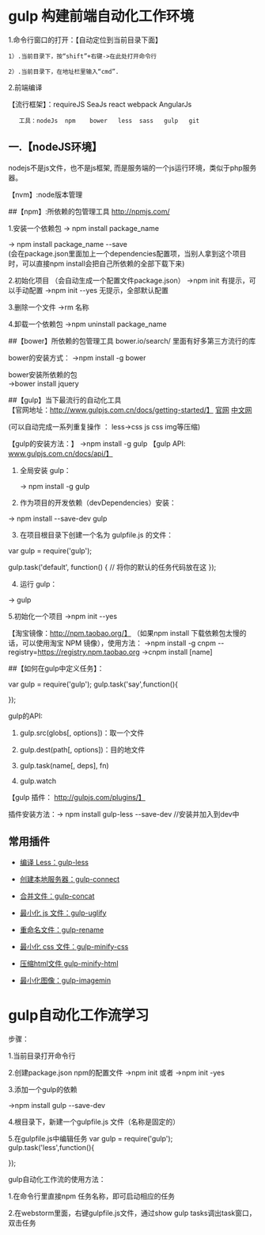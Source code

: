 # gulp 构建前端自动化工作环境

1.命令行窗口的打开：【自动定位到当前目录下面】

 	1）.当前目录下，按“shift”+右键->在此处打开命令行

 	2）.当前目录下，在地址栏里输入“cmd”.

 2.前端编译


【流行框架】：requireJS    SeaJs   react    webpack    AngularJs   

       工具：nodeJs  npm    bower   less  sass   gulp   git



## 一.【nodeJS环境】
 
  nodejs不是js文件，也不是js框架,  而是服务端的一个js运行环境，类似于php服务器。



【nvm】:node版本管理



##【npm】:所依赖的包管理工具  http://npmjs.com/
 
1.安装一个依赖包
 -> npm install package_name   

 -> npm install package_name   --save    
(会在package.json里面加上一个dependencies配置项，当别人拿到这个项目时，可以直接npm install会把自己所依赖的全部下载下来)

2.初始化项目  （会自动生成一个配置文件package.json）
 ->npm init         有提示，可以手动配置
 ->npm init --yes   无提示，全部默认配置

3.删除一个文件
 ->rm 名称

4.卸载一个依赖包
 ->npm uninstall package_name   



##【bower】所依赖的包管理工具    bower.io/search/  里面有好多第三方流行的库

bower的安装方式：
 ->npm install -g bower  

 bower安装所依赖的包   
 ->bower install jquery



##【gulp】当下最流行的自动化工具  
【官网地址：http://www.gulpjs.com.cn/docs/getting-started/】
[官网](http://gulpjs.com/)
[中文网](http://www.gulpjs.com.cn/)

(可以自动完成一系列重复操作 ： less->css   js css img等压缩)

【gulp的安装方法：】 ->npm install -g gulp
【gulp API: www.gulpjs.com.cn/docs/api/】

1. 全局安装 gulp：

   -> npm install -g gulp


2. 作为项目的开发依赖（devDependencies）安装：

  -> npm install --save-dev gulp

3. 在项目根目录下创建一个名为 gulpfile.js 的文件：

var gulp = require('gulp');

gulp.task('default', function() {
  // 将你的默认的任务代码放在这
});


4. 运行 gulp：

  -> gulp

5.初始化一个项目
->npm init --yes



【淘宝镜像：http://npm.taobao.org/】
（如果npm install 下载依赖包太慢的话，可以使用淘宝 NPM 镜像），使用方法：
->npm install -g cnpm --registry=https://registry.npm.taobao.org
->cnpm install [name]



##【如何在gulp中定义任务】：

var gulp = require('gulp');
gulp.task('say',function(){
	

});

gulp的API:

   1. gulp.src(globs[, options])：取一个文件

	

   2. gulp.dest(path[, options])：目的地文件



   3. gulp.task(name[, deps], fn)



   4. gulp.watch



【gulp  插件： http://gulpjs.com/plugins/】

插件安装方法：-> npm install gulp-less --save-dev    //安装并加入到dev中


## 常用插件

- [编译 Less：gulp-less](https://www.npmjs.com/package/gulp-less)

- [创建本地服务器：gulp-connect](https://www.npmjs.com/package/gulp-connect)

- [合并文件：gulp-concat](https://www.npmjs.com/package/gulp-concat)

- [最小化 js 文件：gulp-uglify](https://www.npmjs.com/package/gulp-uglify)

- [重命名文件：gulp-rename](https://www.npmjs.com/package/gulp-rename)

- [最小化 css 文件：gulp-minify-css](https://www.npmjs.com/package/gulp-minify-css)

- [压缩html文件 gulp-minify-html](https://www.npmjs.com/package/gulp-minify-html)

- [最小化图像：gulp-imagemin](https://www.npmjs.com/package/gulp-imagemin)




# gulp自动化工作流学习
步骤：

1.当前目录打开命令行

2.创建package.json  npm的配置文件
  ->npm init
  或者
  ->npm init -yes


3.添加一个gulp的依赖

 ->npm install gulp --save-dev

4.根目录下，新建一个gulpfile.js 文件（名称是固定的）


5.在gulpfile.js中编辑任务
  var gulp = require('gulp');
  gulp.task('less',function(){

  });



gulp自动化工作流的使用方法：

 1.在命令行里直接npm 任务名称，即可启动相应的任务

 2.在webstorm里面，右键gulpfile.js文件，通过show gulp tasks调出task窗口，双击任务


